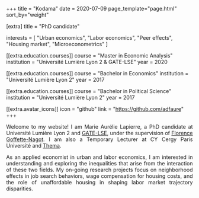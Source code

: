 +++
title = "Kodama"
date = 2020-07-09
page_template="page.html"
sort_by="weight"

[extra]
title = "PhD candidate"

interests = [
  "Urban economics",
  "Labor economics",
  "Peer effects", 
  "Housing market", 
  "Microeconometrics"
]

[[extra.education.courses]]
  course = "Master in Economic Analysis"
  institution = "Université Lumière Lyon 2 & GATE-LSE"
  year = 2020

[[extra.education.courses]]
  course = "Bachelor in Economics"
  institution = "Université Lumière Lyon 2"
  year = 2017

[[extra.education.courses]]
  course = "Bachelor in Political Science"
  institution = "Université Lumière Lyon 2"
  year = 2017

[[extra.avatar_icons]]
  icon = "github"
  link = "https://github.com/adfaure"
+++
<p align="justify"> 
Welcome to my website! I am Marie Aurélie Lapierre, a PhD candidate at Université Lumière Lyon 2 and <a href="https://www.gate.cnrs.fr/en/">GATE-LSE</a>, under the supervision of <a href="https://www.gate.cnrs.fr/en/florence-goffette-nagot/">Florence Goffette-Nagot</a>. I am also a Temporary Lecturer at CY Cergy Paris Université and <a href="https://thema.u-cergy.fr/">Thema</a>.
</p>

<p align="justify"> 
As an applied economist in urban and labor economics, I am interested in understanding and exploring the inequalities that arise from the interaction of these two fields. My on-going research projects focus on neighborhood effects in job search behaviors, wage compensation for housing costs, and the role of unaffordable housing in shaping labor market trajectory disparities.
</p>
